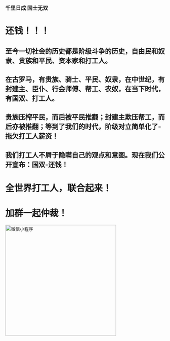 
### 千里日成 国士无双
# **还钱！！！**

## 至今一切社会的历史都是阶级斗争的历史，自由民和奴隶、贵族和平民、资本家和打工人。
## 在古罗马，有贵族、骑士、平民、奴隶，在中世纪，有封建主、臣仆、行会师傅、帮工、农奴，在当下时代，有国双、打工人。
   
## 贵族压榨平民，而后被平民推翻；封建主欺压帮工，而后亦被推翻；等到了我们的时代，阶级对立简单化了-拖欠打工人薪资！
   
## 我们打工人不屑于隐瞒自己的观点和意图。现在我们公开宣布：国双-还钱！

# **全世界打工人，联合起来！**


# **加群一起仲裁！**
<img src="https://user-images.githubusercontent.com/95394907/145021592-5effc008-7b85-4ed4-b58c-8f2e1a03dc0f.jpg" width="350" alt="微信小程序"/><br/>
